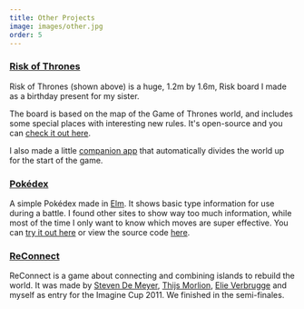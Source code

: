 ```yaml
---
title: Other Projects
image: images/other.jpg
order: 5
---
```



### [Risk of Thrones](http://theoddler.github.io/RiskOfThrones/)

Risk of Thrones (shown above) is a huge, 1.2m by 1.6m, Risk board I made as a birthday present for my sister.

The board is based on the map of the Game of Thrones world, and includes some special places with interesting new rules. It's open-source and you can [check it out here](http://theoddler.github.io/RiskOfThrones/).

I also made a little [companion app](http://theoddler.github.io/RiskOfThrones/companion/) that automatically divides the world up for the start of the game.

### [Pokédex](http://pokedex.pabloproductions.be/)

A simple Pokédex made in [Elm](http://elm-lang.org/). It shows basic type information for use during a battle. I found other sites to show way too much information, while most of the time I only want to know which moves are super effective. You can [try it out here](http://pokedex.pabloproductions.be/) or view the source code [here](https://gitlab.com/TheOddler/pokedex).

### [ReConnect]({{site.baseurl}}/reconnect/)

ReConnect is a game about connecting and combining islands to rebuild the world.
It was made by [Steven De Meyer](http://www.3dstevendemeyer.com/), [Thijs Morlion](http://www.thijsmorlion.com/), [Elie Verbrugge](http://zornxiv.blogspot.com/) and myself as entry for the Imagine Cup 2011.
We finished in the semi-finales.

